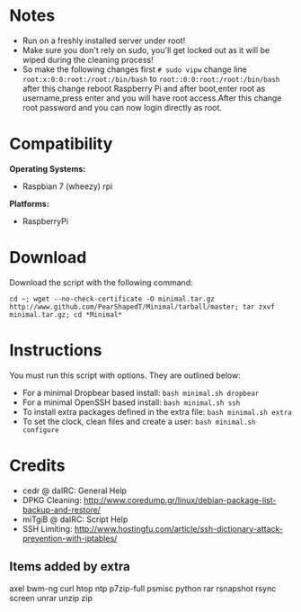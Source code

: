 Notes
=====

 + Run on a freshly installed server under root!
 + Make sure you don't rely on sudo, you'll get locked out as it will be wiped during the cleaning process!
 + So make the following changes first
		`# sudo vipw`
		change line
		`root:x:0:0:root:/root:/bin/bash`
		to
		`root::0:0:root:/root:/bin/bash`
		after this change reboot Raspberry Pi and after boot,enter root as username,press enter and you will have root access.After this change root password and you can now login directly as root.

Compatibility
=============

**Operating Systems:**

 + Raspbian 7 (wheezy) rpi

**Platforms:**

 + RaspberryPi

Download
========

Download the script with the following command:

	cd ~; wget --no-check-certificate -O minimal.tar.gz http://www.github.com/PearShapedT/Minimal/tarball/master; tar zxvf minimal.tar.gz; cd *Minimal*

Instructions
============

You must run this script with options. They are outlined below:

 + For a minimal Dropbear based install: `bash minimal.sh dropbear`
 + For a minimal OpenSSH based install: `bash minimal.sh ssh`
 + To install extra packages defined in the extra file: `bash minimal.sh extra`
 + To set the clock, clean files and create a user: `bash minimal.sh configure`

Credits
=======

 + cedr @ daIRC: General Help
 + DPKG Cleaning: http://www.coredump.gr/linux/debian-package-list-backup-and-restore/
 + miTgiB @ daIRC: Script Help
 + SSH Limiting: http://www.hostingfu.com/article/ssh-dictionary-attack-prevention-with-iptables/

Items added by extra
--------------------
axel
bwm-ng
curl
htop
ntp
p7zip-full
psmisc
python
rar
rsnapshot
rsync
screen
unrar
unzip
zip
